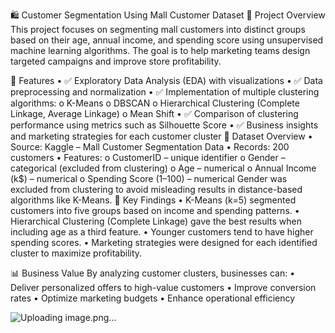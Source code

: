 🛍️ Customer Segmentation Using Mall Customer Dataset
📌 Project Overview
This project focuses on segmenting mall customers into distinct groups based on their age, annual income, and spending score using unsupervised machine learning algorithms. The goal is to help marketing teams design targeted campaigns and improve store profitability.
 
🚀 Features
•	✅ Exploratory Data Analysis (EDA) with visualizations
•	✅ Data preprocessing and normalization
•	✅ Implementation of multiple clustering algorithms:
o	K-Means
o	DBSCAN
o	Hierarchical Clustering (Complete Linkage, Average Linkage)
o	Mean Shift
•	✅ Comparison of clustering performance using metrics such as Silhouette Score
•	✅ Business insights and marketing strategies for each customer cluster
📂 Dataset Overview
•	Source: Kaggle – Mall Customer Segmentation Data
•	Records: 200 customers
•	Features:
o	CustomerID – unique identifier
o	Gender – categorical (excluded from clustering)
o	Age – numerical
o	Annual Income (k$) – numerical
o	Spending Score (1–100) – numerical
Gender was excluded from clustering to avoid misleading results in distance-based algorithms like K-Means.
🧠 Key Findings
•	K-Means (k=5) segmented customers into five groups based on income and spending patterns.
•	Hierarchical Clustering (Complete Linkage) gave the best results when including age as a third feature.
•	Younger customers tend to have higher spending scores.
•	Marketing strategies were designed for each identified cluster to maximize profitability.
 
📊 Business Value
By analyzing customer clusters, businesses can:
•	Deliver personalized offers to high-value customers
•	Improve conversion rates
•	Optimize marketing budgets
•	Enhance operational efficiency

![Uploading image.png…]()
